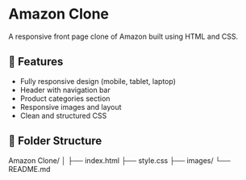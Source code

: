 # Amazon Clone

A responsive front page clone of Amazon built using HTML and CSS.

## 🚀 Features

- Fully responsive design (mobile, tablet, laptop)
- Header with navigation bar
- Product categories section
- Responsive images and layout
- Clean and structured CSS

## 📁 Folder Structure
Amazon Clone/
│
├── index.html
├── style.css
├── images/
└── README.md


